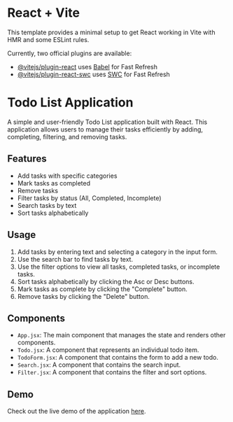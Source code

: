 # React + Vite

This template provides a minimal setup to get React working in Vite with HMR and some ESLint rules.

Currently, two official plugins are available:

- [@vitejs/plugin-react](https://github.com/vitejs/vite-plugin-react/blob/main/packages/plugin-react/README.md) uses [Babel](https://babeljs.io/) for Fast Refresh
- [@vitejs/plugin-react-swc](https://github.com/vitejs/vite-plugin-react-swc) uses [SWC](https://swc.rs/) for Fast Refresh

# Todo List Application

A simple and user-friendly Todo List application built with React. This application allows users to manage their tasks efficiently by adding, completing, filtering, and removing tasks.

## Features

- Add tasks with specific categories
- Mark tasks as completed
- Remove tasks
- Filter tasks by status (All, Completed, Incomplete)
- Search tasks by text
- Sort tasks alphabetically

## Usage

1. Add tasks by entering text and selecting a category in the input form.
2. Use the search bar to find tasks by text.
3. Use the filter options to view all tasks, completed tasks, or incomplete tasks.
4. Sort tasks alphabetically by clicking the Asc or Desc buttons.
5. Mark tasks as complete by clicking the "Complete" button.
6. Remove tasks by clicking the "Delete" button.

## Components

- `App.jsx`: The main component that manages the state and renders other components.
- `Todo.jsx`: A component that represents an individual todo item.
- `TodoForm.jsx`: A component that contains the form to add a new todo.
- `Search.jsx`: A component that contains the search input.
- `Filter.jsx`: A component that contains the filter and sort options.

## Demo

Check out the live demo of the application [here](https://todo-list-theta-drab.vercel.app/).
